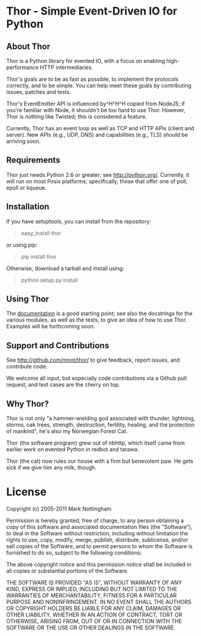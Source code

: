 
# Thor - Simple Event-Driven IO for Python

## About Thor

Thor is a Python library for evented IO, with a focus on enabling
high-performance HTTP intermediaries.

Thor's goals are to be as fast as possible, to implement the protocols
correctly, and to be simple. You can help meet these goals by contributing
issues, patches and tests.

Thor's EventEmitter API is influenced by^H^H^H copied from NodeJS; if
you're familiar with Node, it shouldn't be too hard to use Thor. However, Thor
is nothing like Twisted; this is considered a feature.

Currently, Thor has an event loop as well as TCP and HTTP APIs (client and
server). New APIs (e.g., UDP, DNS) and capabilities (e.g., TLS) should be
arriving soon.


## Requirements

Thor just needs Python 2.6 or greater; see <http://python.org/>. Currently, it 
will run on most Posix platforms; specifically, those that offer one of poll, 
epoll or kqueue.


## Installation

If you have setuptools, you can install from the repository:

> easy_install thor

or using pip:

> pip install thor

Otherwise, download a tarball and install using:

> python setup.py install


## Using Thor

The [documentation](doc/) is a good starting point; see also the docstrings for the various modules, as well as the tests, to give an idea of how to use Thor. Examples will be forthcoming soon.


## Support and Contributions

See <http://github.com/mnot/thor/> to give feedback, report issues, and 
contribute code.

We welcome all input, but especially code contributions via a Github pull
request, and test cases are the cherry on top. 


## Why Thor?

Thor is not only "a hammer-wielding god associated with thunder, lightning, 
storms, oak trees, strength, destruction, fertility, healing, and the 
protection of mankind", he's also my Norwegian Forest Cat.

Thor (the software program) grew out of nbhttp, which itself came from earlier
work on evented Python in redbot and tarawa. 

Thor (the cat) now rules our house with a firm but benevolent paw. He gets
sick if we give him any milk, though.


# License

Copyright (c) 2005-2011 Mark Nottingham

Permission is hereby granted, free of charge, to any person obtaining a copy
of this software and associated documentation files (the "Software"), to deal
in the Software without restriction, including without limitation the rights
to use, copy, modify, merge, publish, distribute, sublicense, and/or sell
copies of the Software, and to permit persons to whom the Software is
furnished to do so, subject to the following conditions:

The above copyright notice and this permission notice shall be included in
all copies or substantial portions of the Software.

THE SOFTWARE IS PROVIDED "AS IS", WITHOUT WARRANTY OF ANY KIND, EXPRESS OR
IMPLIED, INCLUDING BUT NOT LIMITED TO THE WARRANTIES OF MERCHANTABILITY,
FITNESS FOR A PARTICULAR PURPOSE AND NONINFRINGEMENT. IN NO EVENT SHALL THE
AUTHORS OR COPYRIGHT HOLDERS BE LIABLE FOR ANY CLAIM, DAMAGES OR OTHER
LIABILITY, WHETHER IN AN ACTION OF CONTRACT, TORT OR OTHERWISE, ARISING FROM,
OUT OF OR IN CONNECTION WITH THE SOFTWARE OR THE USE OR OTHER DEALINGS IN
THE SOFTWARE.
